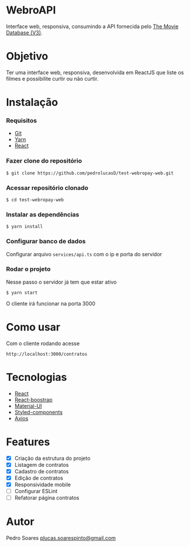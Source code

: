 # WebroAPI

Interface web, responsiva, consumindo a API fornecida pelo [The Movie Database (V3)](https://www.themoviedb.org).


# Objetivo

Ter uma interface web, responsiva, desenvolvida em ReactJS que liste os filmes e possibilite curtir ou não curtir.


# Instalação
### Requisitos
- [Git](https://git-scm.com/book/en/v2/Getting-Started-Installing-Git)
- [Yarn](https://yarnpkg.com/getting-started)
- [React](https://pt-br.reactjs.org/)

### Fazer clone do repositório
```
$ git clone https://github.com/pedrolucasD/test-webropay-web.git
```
### Acessar repositório clonado
```
$ cd test-webropay-web
```
### Instalar as dependências
```
$ yarn install
```

### Configurar banco de dados

Configurar arquivo `services/api.ts` com o ip e porta do servidor

### Rodar o projeto

Nesse passo o servidor já tem que estar ativo
```
$ yarn start
```
O cliente irá funcionar na porta 3000

# Como usar
Com o cliente rodando acesse
```
http://localhost:3000/contratos
```

# Tecnologias
- [React](https://pt-br.reactjs.org/)
- [React-boostrap](https://react-bootstrap.github.io/)
- [Material-UI](https://material-ui.com/pt/)
- [Styled-components](https://styled-components.com/)
- [Axios](https://www.npmjs.com/package/axios)

# Features
- [x] Criação da estrutura do projeto
- [x] Listagem de contratos
- [x] Cadastro de contratos
- [x] Edição de contratos
- [x] Responsividade mobile
- [ ] Configurar ESLint
- [ ] Refatorar página contratos

# Autor
Pedro Soares
plucas.soarespinto@gmail.com